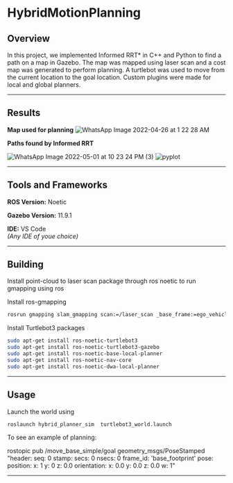 # HybridMotionPlanning

## Overview
In this project, we implemented Informed RRT* in C++ and Python to find a path on a map in Gazebo. The map was mapped using laser scan and a cost map was generated to perform planning. A turtlebot was used to move from the current location to the goal location. Custom plugins were made for local and global planners.

---

## Results
**Map used for planning**
![WhatsApp Image 2022-04-26 at 1 22 28 AM](https://user-images.githubusercontent.com/35029771/178841203-43d9fb26-d69c-43c8-82eb-7a00a3e3c9ab.jpeg)

**Paths found by Informed RRT** 

![WhatsApp Image 2022-05-01 at 10 23 24 PM (3)](https://user-images.githubusercontent.com/35029771/178841224-acf93c0d-a095-417d-90d2-3a725350fd46.jpeg)
![pyplot](https://user-images.githubusercontent.com/35029771/178841753-70dce98f-a9b2-41ae-afb8-a4d1e792fb16.jpeg)

---
## Tools and Frameworks
**ROS Version:** Noetic

**Gazebo Version:** 11.9.1

**IDE:** VS Code <br>
*(Any IDE of youe choice)*

---
## Building

Install point-cloud to laser scan package through ros noetic
to  run gmapping using ros

Install ros-gmapping
```sh
rosrun gmapping slam_gmapping scan:=/laser_scan _base_frame:=ego_vehicle _map_update_interval:=0.5
```

Install Turtlebot3 packages

```sh
sudo apt-get install ros-noetic-turtlebot3
sudo apt-get install ros-noetic-turtlebot3-gazebo
sudo apt-get install ros-noetic-base-local-planner
sudo apt-get install ros-noetic-nav-core
sudo apt-get install ros-noetic-dwa-local-planner

```


---
## Usage

Launch the world using

```sh 
roslaunch hybrid_planner_sim  turtlebot3_world.launch
```

To see an example of planning: 

rostopic pub /move_base_simple/goal geometry_msgs/PoseStamped "header:
  seq: 0
  stamp:
    secs: 0
    nsecs: 0
  frame_id: 'base_footprint'
pose:
  position:
    x: 1
    y: 0
    z: 0.0
  orientation:
    x: 0.0
    y: 0.0
    z: 0.0
    w: 1" 

---
